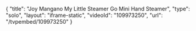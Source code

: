 {
    "title": "Joy Mangano My Little Steamer Go Mini Hand Steamer",
    "type": "solo",
    "layout": "iframe-static",
    "videoId": "109973250",
    "url": "\/tvpembed\/109973250"
}
